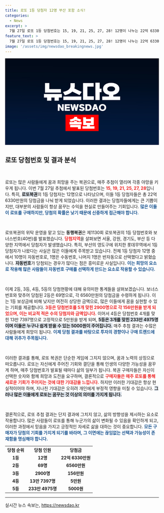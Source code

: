 ```yaml
---
title: 로또 1등 당첨자 12명 부산 포함 소식!
categories:
  - News
excerpt: >
  7월 27일 로또 1등 당첨번호는 15, 19, 21, 25, 27, 28! 12명이 나누는 22억 6330만원의 당첨금! 당신의 숫자는 포함됐을까요? 클릭해서 확인하세요!
feature_text: >
  7월 27일 로또 1등 당첨번호는 15, 19, 21, 25, 27, 28! 12명이 나누는 22억 6330만원의 당첨금! 당신의 숫자는 포함됐을까요? 클릭해서 확인하세요!
image: '/assets/img/newsdao_breakingnews.jpg'
---
```


<p><img src="/assets/img/newsdao_breakingnews.jpg" alt="flaretime 속보" /></p>

<h2 data-ke-size="size26">로또 당첨번호 및 결과 분석</h2>

<p data-ke-size="size16">&nbsp;</p>

<p>로또는 많은 사람들에게 꿈과 희망을 주는 복권으로, 매주 추첨이 열리며 각종 야망을 키우게 됩니다. 이번 7월 27일 추첨에서 발표된 당첨번호는 <b><span style="color: #ee2323;">15, 19, 21, 25, 27, 28</span></b>입니다. 특히, <b><span style="background-color: #21538527;">로또복권</span></b>의 1등 당첨자는 12명으로 나타났으며, 이들 1등 당첨자들은 총 22억 6330만원의 당첨금을 나눠 받게 되었습니다. 이러한 결과는 당첨자들에게는 큰 기쁨이지만, 대부분의 사람들이 항상 꿈꾸는 수익을 현실로 만들어주는 기회입니다. <b><span style="color: #1a5490;">많은 이들이 로또를 구매하지만, 당첨의 확률은 낮기 때문에 신중하게 접근해야 합니다.</span></b></p>

<p data-ke-size="size16">&nbsp;</p>

<p>로또복권의 위탁 운영을 맡고 있는 <b>동행복권</b>은 제1130회 로또복권의 1등 당첨번호와 보너스번호(40번)를 발표했습니다. <b><span style="color: #ee2323;">당첨지역</span></b>을 살펴보면 서울, 강원, 경기도, 부산 등 다양한 지역에서 당첨자가 발생했습니다. 특히, 부산의 영도구에 위치한 롯데무역에서 1등 당첨자가 나왔다는 사실은 많은 이들에게 주목받고 있습니다. 전체 1등 당첨자 12명 중에서 10명이 자동번호로, 1명은 수동번호, 나머지 1명은 반자동으로 선택했다고 밝혔습니다. <b><span style="background-color: #21538527;">자동번호</span></b>가 당첨되는 경우가 많다는 점은 흥미로운 사실입니다. <b><span style="color: #1a5490;">이는 희망의 요소로 작용해 많은 사람들이 자동번호 구매를 선택하게 만드는 요소로 작용할 수 있습니다.</span></b></p>

<p data-ke-size="size16">&nbsp;</p>

<p>이제 2등, 3등, 4등, 5등의 당첨현황에 대해 유의미한 통계들을 살펴보겠습니다. 보너스 번호와 맞추어 당첨된 2등은 69명으로, 각 6560만원의 당첨금을 수령하게 됩니다. 이는 1등 보상금에 비해 낮지만 여전히 상당한 금액으로, 많은 이들에게 꿈을 실현할 수 있는 기회를 제공합니다. <b><span style="color: #ee2323;">3등은 당첨번호를 5개 맞힌 2900명으로 각 156만원을 받게 되었으며, 이는 비교적 적은 수의 당첨자와 금액입니다.</span></b> 이어서 4등은 당첨번호 4개를 맞힌 13만 7397명으로 고정적으로 5만원을 받게 되며, <b><span style="background-color: #21538527;">5등은 3개를 맞힌 233만 4975명이며 이들은 누구나 쉽게 받을 수 있는 5000원이 주어집니다.</span></b> 매주 추첨 결과는 수많은 사람들에게 희망이 됩니다. <b><span style="color: #1a5490;">이제 당첨 결과를 바탕으로 투자의 경향이나 구매 트렌드에 대해 귀추가 주목됩니다.</span></b></p>

<p data-ke-size="size16">&nbsp;</p>

<p>이러한 결과를 통해, 로또 복권은 단순한 게임에 그치지 않으며, 꿈과 노력의 상징으로 떠오릅니다. 로또는 자신에게 주어진 기회와 결단을 통해 인생의 다양한 가능성을 꿈꾸게 하며, 매주 당첨번호가 발표될 때마다 삶의 일부가 됩니다. 복권 구매자들은 자신이 선택한 숫자와 함께 희망과 도전을 요구하며, 결론적으로 <b><span style="color: #ee2323;">구매자들은 매주 로또를 통해 새로운 기회가 주어지는 것에 대한 기대감을 느낍니다.</span></b> 하지만 이러한 기대감은 항상 현실적이어야 하며, 지나친 기대감은 오히려 개인에게 부정적 영향을 미칠 수 있습니다. <b><span style="background-color: #21538527;">그러나 많은 이들에게 로또는 꿈꾸는 것 이상의 의미를 가지게 됩니다.</span></b> </p>

<p data-ke-size="size16">&nbsp;</p>

<p>결론적으로, 로또 추첨 결과는 단지 결과에 그치지 않고, 삶의 방향성을 제시하는 요소로 작용합니다. 많은 사람들이 로또를 통해 누군가의 삶이 변화될 수 있음을 확인하게 되고, 이러한 과정에서 믿음을 가지고 긍정적인 자세로 삶을 대하는 것이 중요합니다. <b><span style="color: #1a5490;">모든 구매자가 당첨의 기회를 가지게 되기를 바라며, 그 이면에는 끊임없는 선택과 가능성이 존재함을 명심해야 합니다.</span></b> </p>

<table>
<tr>
<td style="text-align: center; height: 17px;"><b>당첨 순위</b></td>
<td style="text-align: center; height: 17px;"><b>당첨 인원</b></td>
<td style="text-align: center; height: 17px;"><b>당첨금</b></td>
</tr>
<tr>
<td style="text-align: center; height: 17px;"><b>1등</b></td>
<td style="text-align: center; height: 17px;"><b>12명</b></td>
<td style="text-align: center; height: 17px;"><b>22억 6330만원</b></td>
</tr>
<tr>
<td style="text-align: center; height: 17px;"><b>2등</b></td>
<td style="text-align: center; height: 17px;"><b>69명</b></td>
<td style="text-align: center; height: 17px;"><b>6560만원</b></td>
</tr>
<tr>
<td style="text-align: center; height: 17px;"><b>3등</b></td>
<td style="text-align: center; height: 17px;"><b>2900명</b></td>
<td style="text-align: center; height: 17px;"><b>156만원</b></td>
</tr>
<tr>
<td style="text-align: center; height: 17px;"><b>4등</b></td>
<td style="text-align: center; height: 17px;"><b>13만 7397명</b></td>
<td style="text-align: center; height: 17px;"><b>5만원</b></td>
</tr>
<tr>
<td style="text-align: center; height: 17px;"><b>5등</b></td>
<td style="text-align: center; height: 17px;"><b>233만 4975명</b></td>
<td style="text-align: center; height: 17px;"><b>5000원</b></td>
</tr>
</table>

<hr>
실시간 뉴스 속보는, <a href="https://newsdao.kr" rel="dofollow">https://newsdao.kr</a>


